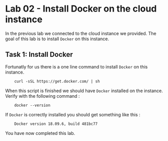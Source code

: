 # Lab 02 - Install Docker on the cloud instance

In the previous lab we connected to the cloud instance we provided. The goal
of this lab is to install `Docker` on this instance.

## Task 1: Install Docker

Fortunatly for us there is a one line command to install `Docker` on this instance.

        curl -sSL https://get.docker.com/ | sh

When this script is finished we should have `Docker` installed on the instance.
Verify with the following command :

        docker --version

If `Docker` is correctly installed you should get something like this :

        Docker version 18.09.6, build 481bc77

You have now completed this lab.
